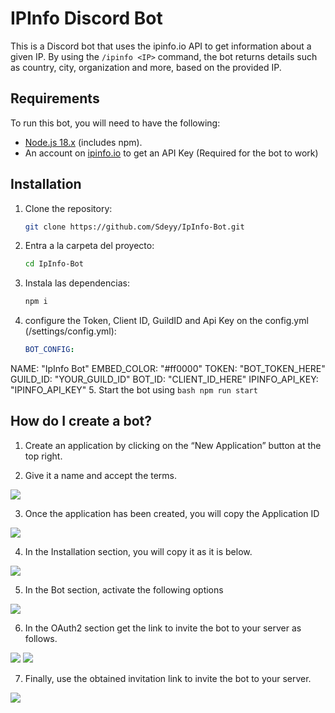 # IPInfo Discord Bot

This is a Discord bot that uses the ipinfo.io API to get information about a given IP. By using the `/ipinfo <IP>` command, the bot returns details such as country, city, organization and more, based on the provided IP.

## Requirements

To run this bot, you will need to have the following:

- [Node.js 18.x](https://nodejs.org/es/download) (includes npm).
- An account on [ipinfo.io](https://ipinfo.io/signup) to get an API Key (Required for the bot to work)

## Installation

1. Clone the repository:
   ```bash
   git clone https://github.com/Sdeyy/IpInfo-Bot.git
   ```
2. Entra a la carpeta del proyecto:
    ```bash
    cd IpInfo-Bot
    ```

3. Instala las dependencias:
    ```bash
    npm i
    ```
4. configure the Token, Client ID, GuildID and Api Key on the config.yml (/settings/config.yml):
    ```yml
    BOT_CONFIG:
  NAME: "IpInfo Bot"
  EMBED_COLOR: "#ff0000"
  TOKEN: "BOT_TOKEN_HERE"
  GUILD_ID: "YOUR_GUILD_ID"
  BOT_ID: "CLIENT_ID_HERE"
  IPINFO_API_KEY: "IPINFO_API_KEY"
5. Start the bot using
    ```bash
    npm run start
    ```

## How do I create a bot?

1. Create an application by clicking on the “New Application” button at the top right.

2. Give it a name and accept the terms.
<img src="https://r2.e-z.host/6781c1a2-567e-436c-a13b-8a6eb85b574b/3e2l61jo.png">

3. Once the application has been created, you will copy the Application ID
<img src="https://r2.e-z.host/6781c1a2-567e-436c-a13b-8a6eb85b574b/xffu9quh.png">

4. In the Installation section, you will copy it as it is below.
<img src="https://r2.e-z.host/6781c1a2-567e-436c-a13b-8a6eb85b574b/bmvdzl9x.png">

5. In the Bot section, activate the following options
<img src="https://r2.e-z.host/6781c1a2-567e-436c-a13b-8a6eb85b574b/yi67elyn.png">

6. In the OAuth2 section get the link to invite the bot to your server as follows.
<img src="https://r2.e-z.host/6781c1a2-567e-436c-a13b-8a6eb85b574b/ql091fua.png">
<img src="https://r2.e-z.host/6781c1a2-567e-436c-a13b-8a6eb85b574b/yztmmaqi.png">

7. Finally, use the obtained invitation link to invite the bot to your server.
<img src="https://r2.e-z.host/6781c1a2-567e-436c-a13b-8a6eb85b574b/ajz0vpfw.png">